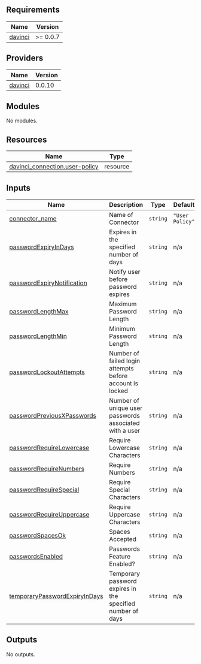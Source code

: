 <!-- BEGIN_TF_DOCS -->
## Requirements

| Name | Version |
|------|---------|
| <a name="requirement_davinci"></a> [davinci](#requirement\_davinci) | >= 0.0.7 |

## Providers

| Name | Version |
|------|---------|
| <a name="provider_davinci"></a> [davinci](#provider\_davinci) | 0.0.10 |

## Modules

No modules.

## Resources

| Name | Type |
|------|------|
| [davinci_connection.user-policy](https://registry.terraform.io/providers/samir-gandhi/davinci/latest/docs/resources/connection) | resource |

## Inputs

| Name | Description | Type | Default | Required |
|------|-------------|------|---------|:--------:|
| <a name="input_connector_name"></a> [connector\_name](#input\_connector\_name) | Name of Connector | `string` | `"User Policy"` | no |
| <a name="input_passwordExpiryInDays"></a> [passwordExpiryInDays](#input\_passwordExpiryInDays) | Expires in the specified number of days | `string` | n/a | yes |
| <a name="input_passwordExpiryNotification"></a> [passwordExpiryNotification](#input\_passwordExpiryNotification) | Notify user before password expires | `string` | n/a | yes |
| <a name="input_passwordLengthMax"></a> [passwordLengthMax](#input\_passwordLengthMax) | Maximum Password Length | `string` | n/a | yes |
| <a name="input_passwordLengthMin"></a> [passwordLengthMin](#input\_passwordLengthMin) | Minimum Password Length | `string` | n/a | yes |
| <a name="input_passwordLockoutAttempts"></a> [passwordLockoutAttempts](#input\_passwordLockoutAttempts) | Number of failed login attempts before account is locked | `string` | n/a | yes |
| <a name="input_passwordPreviousXPasswords"></a> [passwordPreviousXPasswords](#input\_passwordPreviousXPasswords) | Number of unique user passwords associated with a user | `string` | n/a | yes |
| <a name="input_passwordRequireLowercase"></a> [passwordRequireLowercase](#input\_passwordRequireLowercase) | Require Lowercase Characters | `string` | n/a | yes |
| <a name="input_passwordRequireNumbers"></a> [passwordRequireNumbers](#input\_passwordRequireNumbers) | Require Numbers | `string` | n/a | yes |
| <a name="input_passwordRequireSpecial"></a> [passwordRequireSpecial](#input\_passwordRequireSpecial) | Require Special Characters | `string` | n/a | yes |
| <a name="input_passwordRequireUppercase"></a> [passwordRequireUppercase](#input\_passwordRequireUppercase) | Require Uppercase Characters | `string` | n/a | yes |
| <a name="input_passwordSpacesOk"></a> [passwordSpacesOk](#input\_passwordSpacesOk) | Spaces Accepted | `string` | n/a | yes |
| <a name="input_passwordsEnabled"></a> [passwordsEnabled](#input\_passwordsEnabled) | Passwords Feature Enabled? | `string` | n/a | yes |
| <a name="input_temporaryPasswordExpiryInDays"></a> [temporaryPasswordExpiryInDays](#input\_temporaryPasswordExpiryInDays) | Temporary password expires in the specified number of days | `string` | n/a | yes |

## Outputs

No outputs.
<!-- END_TF_DOCS -->